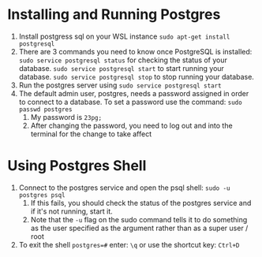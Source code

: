 # Installing and Running Postgres
1. Install postgress sql on your WSL instance `sudo apt-get install postgresql`
1. There are 3 commands you need to know once PostgreSQL is installed:
`sudo service postgresql status` for checking the status of your database.
`sudo service postgresql start` to start running your database.
`sudo service postgresql stop` to stop running your database.
1. Run the postgres server using `sudo service postgresql start`
1. The default admin user, postgres, needs a password assigned in order to connect to a database. To set a password use the command: `sudo passwd postgres`
    1. My password is `23pg;`
    1. After changing the password, you need to log out and into the terminal for the change to take affect

# Using Postgres Shell
1. Connect to the postgres service and open the psql shell: `sudo -u postgres psql`
    1. If this fails, you should check the status of the postgres service and if it's not running, start it.
    1. Note that the `-u` flag on the sudo command tells it to do something as the user specified as the argument rather than as a super user / root
1. To exit the shell `postgres=#` enter: `\q` or use the shortcut key: `Ctrl+D`